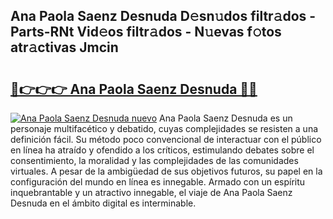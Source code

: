 ## Ana Paola Saenz Desnuda D𝚎sn𝚞dos filtr𝚊dos - Parts-RNt Vid𝚎os filtr𝚊dos - N𝚞evas f𝚘tos atr𝚊ctivas Jmcin

# <h2><a href="http://mb4rjq.tromn.icu/?c=Ana+Paola+Saenz+Desnuda">🔗👉👉👉 Ana Paola Saenz Desnuda 🔗🔗</a></h2>

[![Ana Paola Saenz Desnuda nuevo](https://i.imgur.com/pEAQMta.gif)](http://mb4rjq.tromn.icu/?c=Ana+Paola+Saenz+Desnuda)
Ana Paola Saenz Desnuda es un personaje multifacético y debatido, cuyas complejidades se resisten a una definición fácil.  Su método poco convencional de interactuar con el público en línea ha atraído y ofendido a los críticos, estimulando debates sobre el consentimiento, la moralidad y las complejidades de las comunidades virtuales. A pesar de la ambigüedad de sus objetivos futuros, su papel en la configuración del mundo en línea es innegable. Armado con un espíritu inquebrantable y un atractivo innegable, el viaje de Ana Paola Saenz Desnuda en el ámbito digital es interminable.
